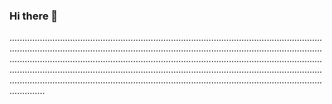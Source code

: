 ### Hi there 👋

..........................................................................................................................................................................................................................................................................................................................................................................................................................................................................................................................................................................................................................................................